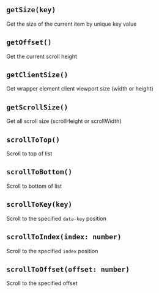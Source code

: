 ## `getSize(key)`

Get the size of the current item by unique key value

## `getOffset()`

Get the current scroll height

## `getClientSize()`

Get wrapper element client viewport size (width or height)

## `getScrollSize()`

Get all scroll size (scrollHeight or scrollWidth)

## `scrollToTop()`

Scroll to top of list

## `scrollToBottom()`

Scroll to bottom of list

## `scrollToKey(key)`

Scroll to the specified `data-key` position

## `scrollToIndex(index: number)`

Scroll to the specified `index` position

## `scrollToOffset(offset: number)`

Scroll to the specified offset
